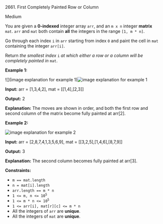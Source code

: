 2661\. First Completely Painted Row or Column

Medium

You are given a **0-indexed** integer array `arr`, and an `m x n` integer **matrix** `mat`. `arr` and `mat` both contain **all** the integers in the range `[1, m * n]`.

Go through each index `i` in `arr` starting from index `0` and paint the cell in `mat` containing the integer `arr[i]`.

Return _the smallest index_ `i` _at which either a row or a column will be completely painted in_ `mat`.

**Example 1:**

![](image explanation for example 1)![image explanation for example 1](https://assets.leetcode.com/uploads/2023/01/18/grid1.jpg)

**Input:** arr = [1,3,4,2], mat = [[1,4],[2,3]]

**Output:** 2

**Explanation:** The moves are shown in order, and both the first row and second column of the matrix become fully painted at arr[2].

**Example 2:**

![image explanation for example 2](https://assets.leetcode.com/uploads/2023/01/18/grid2.jpg)

**Input:** arr = [2,8,7,4,1,3,5,6,9], mat = [[3,2,5],[1,4,6],[8,7,9]]

**Output:** 3

**Explanation:** The second column becomes fully painted at arr[3].

**Constraints:**

*   `m == mat.length`
*   `n = mat[i].length`
*   `arr.length == m * n`
*   <code>1 <= m, n <= 10<sup>5</sup></code>
*   <code>1 <= m * n <= 10<sup>5</sup></code>
*   `1 <= arr[i], mat[r][c] <= m * n`
*   All the integers of `arr` are **unique**.
*   All the integers of `mat` are **unique**.